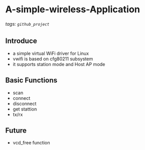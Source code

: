 # A-simple-wireless-Application
###### tags: `github_project`
## Introduce
- a simple virtual WiFi driver for Linux
- vwifi is based on cfg80211 subsystem
- it supports station mode and Host AP mode
## Basic Functions
- scan
- connect
- disconnect
- get stattion
- tx/rx
## Future
- vcd_free function
